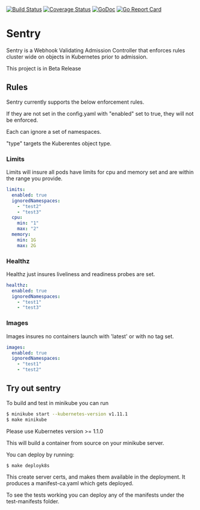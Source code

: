 [![Build Status](https://travis-ci.org/jasonrichardsmith/sentry.svg?branch=master)](https://travis-ci.org/jasonrichardsmith/sentry)
[![Coverage Status](https://coveralls.io/repos/github/jasonrichardsmith/sentry/badge.svg?branch=master)](https://coveralls.io/github/jasonrichardsmith/sentry?branch=master)
[![GoDoc](https://godoc.org/github.com/jasonrichardsmith/sentry?status.svg)](https://godoc.org/github.com/jasonrichardsmith/sentry)
[![Go Report Card](https://goreportcard.com/badge/github.com/jasonrichardsmith/sentry)](https://goreportcard.com/report/github.com/jasonrichardsmith/sentry)

# Sentry

Sentry is a Webhook Validating Admission Controller that enforces rules cluster wide on objects in Kubernetes prior to admission.

This project is in Beta Release

## Rules
 
Sentry currently supports the below enforcement rules.

If they are not set in the config.yaml with "enabled" set to true, they will not be enforced.

Each can ignore a set of namespaces.

"type" targets the Kuberentes object type.


### Limits

Limits will insure all pods have limits for cpu and memory set and are within the range you provide.

```yaml
limits:
  enabled: true
  ignoredNamespaces:
    - "test2"
    - "test3"
  cpu:
    min: "1"
    max: "2"
  memory:
    min: 1G
    max: 2G
```
 
### Healthz

Healthz just insures liveliness and readiness probes are set.

```yaml
healthz:
  enabled: true
  ignoredNamespaces:
    - "test1"
    - "test3"
```

 
### Images

Images insures no containers launch with 'latest' or with no tag set.

```yaml
images:
  enabled: true
  ignoredNamespaces:
    - "test1"
    - "test2"
```
 
## Try out sentry

To build and test in minikube you can run

```bash
$ minikube start --kubernetes-version v1.11.1
$ make minikube
```

Please use Kubernetes version >= 1.1.0

This will build a container from source on your minikube server.

You can deploy by running:

```bash
$ make deployk8s
```

This create server certs, and makes them available in the deployment. It produces a manifest-ca.yaml which gets deployed.

To see the tests working you can deploy any of the manifests under the test-manifests folder.

